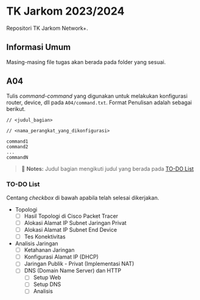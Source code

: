 # TK Jarkom 2023/2024

Repositori TK Jarkom Network+.

## Informasi Umum

Masing-masing file tugas akan berada pada folder yang sesuai.

## A04

Tulis *command-command* yang digunakan untuk melakukan konfigurasi router, device, dll pada `A04/command.txt`. Format Penulisan adalah sebagai berikut.

```text
// <judul_bagian>

// <nama_perangkat_yang_dikonfigurasi>

command1
command2
...
commandN

```

> :memo: **Notes:** Judul bagian mengikuti judul yang berada pada [TO-DO List](#to-do-list)

### TO-DO List

Centang *checkbox* di bawah apabila telah selesai dikerjakan.

- Topologi
  - [ ] Hasil Topologi di Cisco Packet Tracer
  - [ ] Alokasi Alamat IP Subnet Jaringan Privat
  - [ ] Alokasi Alamat IP Subnet End Device
  - [ ] Tes Konektivitas
- Analisis Jaringan
  - [ ] Ketahanan Jaringan
  - [ ] Konfigurasi Alamat IP (DHCP)
  - [ ] Jaringan Publik - Privat (Implementasi NAT)
  - [ ] DNS (Domain Name Server) dan HTTP
    - [ ] Setup Web
    - [ ] Setup DNS
    - [ ] Analisis
